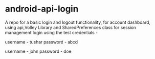 # android-api-login
A repo for a basic login and logout functionality, for account dashboard, using api,Volley Library and SharedPreferences class for session management
login using the test credentials -

username - tushar
password - abcd

username - john
password - doe
